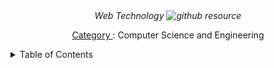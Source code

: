<div align="center">
  <i>Web Technology <img alt="github resource" src="https://img.shields.io/badge/GITHUB_RESOURCE-KAVIN_GAM-blue?style=for-the-badge&logo=github&logoColor=black&labelColor=white&color=pink&cacheSeconds=https%3A%2F%2Fgithub.com%2Fkavingam%2FWeb-Technology.git"></i>
  <p><u> Category </u>:	Computer Science and Engineering</p>
</div>

<!-- # Web Technolgy

## introduction web technology

## html

### css -->



<details>
    <summary>Table of Contents</summary>
  <ol>
        <li>
            <a alt="" href="#">introduction to hyperlinks</a>
            <ul>
                <a alt="" href="#"></a>
                <a alt="" href="#"></a>
            </ul>
        </li>
        <li>
            <a alt="" href="#">cascading style sheet</a>
            <ul>
                <a alt="" href="#"></a>
                <a alt="" href="#"></a>
            </ul>
        </li>
        <li>
            <a alt="" href="#">xhtml</a>
            <ul>
                 <a alt="" href="#"></a>
                 <a alt="" href="#"></a>
            </ul>
        </li>
        <li>
            <a alt="" href="#">xml</a>
            <ul>
                <a alt="" href="#"></a>
                <a alt="" href="#"></a>
            </ul>
        </li>
        <li>
            <a alt="javascript" href="#">javascript (js)</a>
            <ul>
                <a alt="" href="#"></a>
            </ul>
        </li>
        <li>
            <a alt="" href="#">java server pages (jsp)</a>
            <ul>
                <a alt="" href="#"></a>
                <a alt="" href="#"></a>
            </ul>
        </li>
  </ol>
</details>
